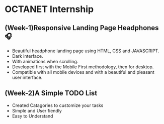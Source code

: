 # OCTANET Internship
## (Week-1)Responsive Landing Page Headphones 🎧

- Beautiful headphone landing page using HTML, CSS and JAVASCRIPT.
- Dark interface.
- With animations when scrolling.
- Developed first with the Mobile First methodology, then for desktop.
- Compatible with all mobile devices and with a beautiful and pleasant user interface.

## (Week-2)A Simple TODO List

- Created Catagories to customize your tasks
- Simple and User fiendly
- Easy to Understand

